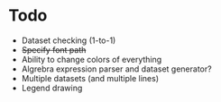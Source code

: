 # Todo
- Dataset checking (1-to-1)
- ~~Specify font path~~
- Ability to change colors of everything
- Algrebra expression parser and dataset generator?
- Multiple datasets (and multiple lines)
- Legend drawing
